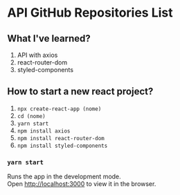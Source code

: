 # API GitHub Repositories List

## What I've learned?
1. API with axios
2. react-router-dom
3. styled-components

## How to start a new react project?
1. `npx create-react-app (nome)`
2. `cd (nome)`
3. `yarn start`
4. `npm install axios`
5. `npm install react-router-dom`
6. `npm install styled-components`

### `yarn start`

Runs the app in the development mode.\
Open [http://localhost:3000](http://localhost:3000) to view it in the browser.
